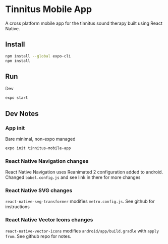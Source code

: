 # Tinnitus Mobile App

A cross platform mobile app for the tinnitus sound therapy built using React Native.

## Install

```bash
npm install --global expo-cli
npm install
```

## Run

Dev

```bash
expo start
```

## Dev Notes

### App init

Bare minimal, non-expo managed

```bash
expo init tinnitus-mobile-app
```

### React Native Navigation changes

React Native Navigation uses Reanimated 2 configuration added to android. Changed `babel.config.js` and see link in there for more changes

### React Native SVG changes

`react-native-svg-transformer` modifies `metro.config.js`. See github for instructions

### React Native Vector Icons changes

`react-native-vector-icons` modifies `android/app/build.gradle` with `apply from`.
See github repo for notes.
